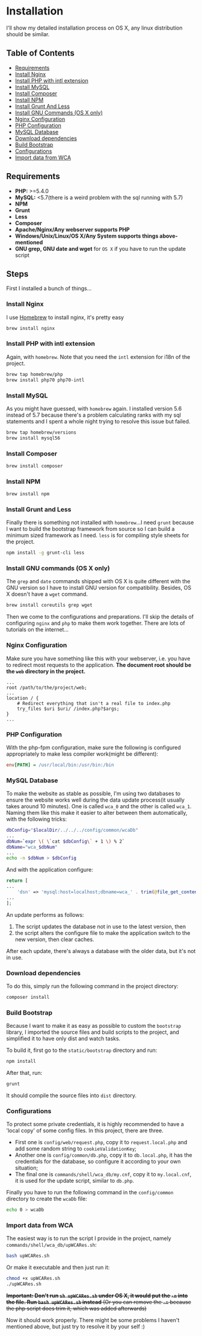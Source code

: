 Installation
============

I'll show my detailed installation process on OS X, any linux distribution should be similar.

Table of Contents
--------------------

 - [Requirements](#requirements)
 - [Install Nginx](#install-nginx)
 - [Install PHP with intl extension](#install-php-with-intl-extension)
 - [Install MySQL](#install-mysql)
 - [Install Composer](#install-composer)
 - [Install NPM](#install-npm)
 - [Install Grunt And Less](#install-grunt-and-less)
 - [Install GNU Commands (OS X only)](#install-gnu-commands-os-x-only)
 - [Nginx Configuration](#nginx-configuration)
 - [PHP Configuration](#php-configuration)
 - [MySQL Database](#mysql-database)
 - [Download dependencies](#download-dependencies)
 - [Build Bootstrap](#build-bootstrap)
 - [Configurations](#configurations)
 - [Import data from WCA](#import-data-from-wca)

## Requirements

 - **PHP:** >=5.4.0
 - **MySQL:** <5.7(there is a weird problem with the sql running with 5.7)
 - **NPM**
 - **Grunt**
 - **Less**
 - **Composer**
 - **Apache/Nginx/Any webserver supports PHP**
 - **Windows/Unix/Linux/OS X/Any System supports things above-mentioned**
 - **GNU grep, GNU date and wget** for `OS X` if you have to run the update script

## Steps

First I installed a bunch of things...

### Install Nginx

I use [Homebrew][] to install nginx, it's pretty easy

```bash
brew install nginx
```

### Install PHP with intl extension

Again, with `homebrew`. Note that you need the `intl` extension for i18n of the project.

```bash
brew tap homebrew/php
brew install php70 php70-intl
```

### Install MySQL

As you might have guessed, with `homebrew` again. I installed version 5.6 instead of 5.7 because there's a problem calculating ranks with my sql statements and I spent a whole night trying to resolve this issue but failed.

```bash
brew tap homebrew/versions
brew install mysql56
```

### Install Composer

```bash
brew install composer
```

### Install NPM

```bash
brew install npm
```

### Install Grunt and Less

Finally there is something not installed with `homebrew`...I need `grunt` because I want to build the bootstrap framework from source so I can build a minimum sized framework as I need. `less` is for compiling style sheets for the project.

```bash
npm install -g grunt-cli less
```

### Install GNU commands (OS X only)

The `grep` and `date` commands shipped with OS X is quite different with the GNU version so I have to install GNU version for compatibility. Besides, OS X doesn't have a `wget` command.

```bash
brew install coreutils grep wget
```

Then we come to the configurations and preparations. I'll skip the details of configuring `nginx` and `php` to make them work together. There are lots of tutorials on the internet...

### Nginx Configuration

Make sure you have something like this with your webserver, i.e. you have to redirect most requests to the application. **The document root should be the `web` directory in the project.**

```nginx
...
root /path/to/the/project/web;
...
location / {
    # Redirect everything that isn't a real file to index.php
    try_files $uri $uri/ /index.php?$args;
}
...
```

### PHP Configuration

With the php-fpm configuration, make sure the following is configured appropriately to make less compiler work(might be different):

```ini
env[PATH] = /usr/local/bin:/usr/bin:/bin
```

### MySQL Database

To make the website as stable as possible, I'm using two databases to ensure the website works well during the data update process(it usually takes around 10 minutes). One is called `wca_0` and the other is called `wca_1`. Naming them like this make it easier to alter between them automatically, with the following tricks:

```bash
dbConfig="$localDir/../../../config/common/wcaDb"
...
dbNum=`expr \( \`cat $dbConfig\` + 1 \) % 2`
dbName="wca_$dbNum"
...
echo -n $dbNum > $dbConfig
```

And with the application configure: 

```php
return [
...
    'dsn' => 'mysql:host=localhost;dbname=wca_' . trim(@file_get_contents(__DIR__ . DIRECTORY_SEPARATOR . 'wcaDb')),
...
];
```

An update performs as follows:

 1. The script updates the database not in use to the latest version, then
 2. the script alters the configure file to make the application switch to the new version, then clear caches.

After each update, there's always a database with the older data, but it's not in use.

### Download dependencies

To do this, simply run the following command in the project directory:

```bash
composer install
```

### Build Bootstrap

Because I want to make it as easy as possible to custom the `bootstrap` library, I imported the source files and build scripts to the project, and simplified it to have only dist and watch tasks.

To build it, first go to the `static/bootstrap` directory and run:

```bash
npm install
```

After that, run:

```bash
grunt
```

It should compile the source files into `dist` directory.

### Configurations

To protect some private credentials, it is highly recommended to have a 'local copy' of some config files. In this project, there are three.

 - First one is `config/web/request.php`, copy it to `request.local.php` and add some random string to `cookieValidationKey`;
 - Another one is `config/common/db.php`, copy it to `db.local.php`, it has the credentials for the database, so configure it according to your own situation;
 - The final one is `commands/shell/wca_db/my.cnf`, copy it to `my.local.cnf`, it is used for the update script, similar to `db.php`.

Finally you have to run the following command in the `config/common` directory to create the `wcaDb` file: 

```bash
echo 0 > wcaDb
```

### Import data from WCA

The easiest way is to run the script I provide in the project, namely `commands/shell/wca_db/upWCARes.sh`:

```bash
bash upWCARes.sh
```

Or make it executable and then just run it:

```bash
chmod +x upWCARes.sh
./upWCARes.sh
```

~~**Important: Don't run `sh upWCARes.sh` under OS X, it would put the `-n` into the file. Run `bash upWCARes.sh` instead** (Or you can remove the `-n` because the php script does trim it, which was added afterwards)~~

Now it should work properly. There might be some problems I haven't mentioned above, but just try to resolve it by your self :)


[Homebrew]: http://brew.sh